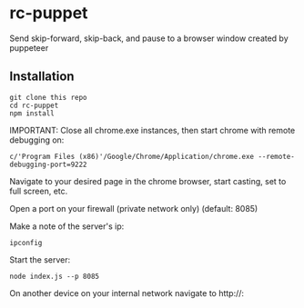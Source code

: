 # rc-puppet

Send skip-forward, skip-back, and pause to a browser window created by puppeteer

## Installation

```
git clone this repo
cd rc-puppet
npm install
```

IMPORTANT: Close all chrome.exe instances, then start chrome with remote debugging on:

```
c/'Program Files (x86)'/Google/Chrome/Application/chrome.exe --remote-debugging-port=9222
```

Navigate to your desired page in the chrome browser, start casting, set to full screen, etc.

Open a port on your firewall (private network only) (default: 8085)

Make a note of the server's ip:

```
ipconfig
```
Start the server:

```
node index.js --p 8085
```

On another device on your internal network navigate to http://<serverip>:<port>


